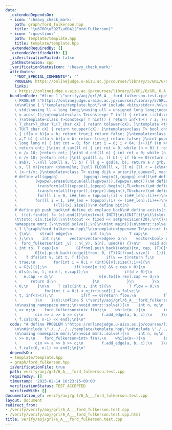 ```yaml
---
data:
  _extendedDependsOn:
  - icon: ':heavy_check_mark:'
    path: graph/ford_fulkerson.hpp
    title: "\u6700\u5927\u6D41(Ford-Fulkerson)"
  - icon: ':question:'
    path: template/template.hpp
    title: template/template.hpp
  _extendedRequiredBy: []
  _extendedVerifiedWith: []
  _isVerificationFailed: false
  _pathExtension: cpp
  _verificationStatusIcon: ':heavy_check_mark:'
  attributes:
    '*NOT_SPECIAL_COMMENTS*': ''
    PROBLEM: https://onlinejudge.u-aizu.ac.jp/courses/library/5/GRL/6/GRL_6_A
    links:
    - https://onlinejudge.u-aizu.ac.jp/courses/library/5/GRL/6/GRL_6_A
  bundledCode: "#line 1 \"verify/aoj/grl/6_A___ford_fulkerson.test.cpp\"\n# define\
    \ PROBLEM \"https://onlinejudge.u-aizu.ac.jp/courses/library/5/GRL/6/GRL_6_A\"\
    \n\n#line 1 \"template/template.hpp\"\n# include <bits/stdc++.h>\nusing namespace\
    \ std;\nusing ll = long long;\nusing ull = unsigned long long;\nconst double pi\
    \ = acos(-1);\ntemplate<class T>constexpr T inf() { return ::std::numeric_limits<T>::max();\
    \ }\ntemplate<class T>constexpr T hinf() { return inf<T>() / 2; }\ntemplate <typename\
    \ T_char>T_char TL(T_char cX) { return tolower(cX); }\ntemplate <typename T_char>T_char\
    \ TU(T_char cX) { return toupper(cX); }\ntemplate<class T> bool chmin(T& a,T b)\
    \ { if(a > b){a = b; return true;} return false; }\ntemplate<class T> bool chmax(T&\
    \ a,T b) { if(a < b){a = b; return true;} return false; }\nint popcnt(unsigned\
    \ long long n) { int cnt = 0; for (int i = 0; i < 64; i++)if ((n >> i) & 1)cnt++;\
    \ return cnt; }\nint d_sum(ll n) { int ret = 0; while (n > 0) { ret += n % 10;\
    \ n /= 10; }return ret; }\nint d_cnt(ll n) { int ret = 0; while (n > 0) { ret++;\
    \ n /= 10; }return ret; }\nll gcd(ll a, ll b) { if (b == 0)return a; return gcd(b,\
    \ a%b); };\nll lcm(ll a, ll b) { ll g = gcd(a, b); return a / g*b; };\nll MOD(ll\
    \ x, ll m){return (x%m+m)%m; }\nll FLOOR(ll x, ll m) {ll r = (x%m+m)%m; return\
    \ (x-r)/m; }\ntemplate<class T> using dijk = priority_queue<T, vector<T>, greater<T>>;\n\
    # define all(qpqpq)           (qpqpq).begin(),(qpqpq).end()\n# define UNIQUE(wpwpw)\
    \        (wpwpw).erase(unique(all((wpwpw))),(wpwpw).end())\n# define LOWER(epepe)\
    \         transform(all((epepe)),(epepe).begin(),TL<char>)\n# define UPPER(rprpr)\
    \         transform(all((rprpr)),(rprpr).begin(),TU<char>)\n# define rep(i,upupu)\
    \         for(ll i = 0, i##_len = (upupu);(i) < (i##_len);(i)++)\n# define reps(i,opopo)\
    \        for(ll i = 1, i##_len = (opopo);(i) <= (i##_len);(i)++)\n# define len(x)\
    \                ((ll)(x).size())\n# define bit(n)               (1LL << (n))\n\
    # define pb push_back\n# define eb emplace_back\n# define exists(c, e)       \
    \  ((c).find(e) != (c).end())\n\nstruct INIT{\n\tINIT(){\n\t\tstd::ios::sync_with_stdio(false);\n\
    \t\tstd::cin.tie(0);\n\t\tcout << fixed << setprecision(20);\n\t}\n}INIT;\n\n\
    namespace mmrz {\n\tvoid solve();\n}\n\nint main(){\n\tmmrz::solve();\n}\n#line\
    \ 1 \"graph/ford_fulkerson.hpp\"\n\ntemplate<typename T>\nstruct ford_fulkerson\
    \ {\n\n    struct edge{\n        int to;\n        T cap;\n        T rev;\n   \
    \ };\n\n    int n;\n    vector<vector<edge>> G;\n    vector<bool> used;\n\n  \
    \  ford_fulkerson(int _v) : n(_v), G(n), used(n) {}\n\n    void add_edge(int from,\
    \ int to, T cap){\n        G[from].push_back((edge){to, cap, (T)G[to].size()});\n\
    \        G[to].push_back((edge){from, 0, (T)(G[from].size() - 1)});\n    }\n\n\
    \    T dfs(int v, int t, T f){\n        if(v == t)return f;\n        used[v] =\
    \ true;\n        for(int i = 0;i < (int)G[v].size();i++){\n            edge &e\
    \ = G[v][i];\n            if(!used[e.to] && e.cap > 0){\n                T d =\
    \ dfs(e.to, t, min(f, e.cap));\n                if(d > 0){\n                 \
    \   e.cap -= d;\n                    G[e.to][e.rev].cap += d;\n              \
    \      return d;\n                }\n            }\n        }\n        return\
    \ 0;\n    }\n\n    T calc(int s, int t){\n        T flow = 0;\n        for(;;){\n\
    \            for(int i = 0;i < n;i++)used[i] = false;\n            int f = dfs(s,\
    \ t, inf<T>());\n            if(f == 0)return flow;\n            flow += f;\n\
    \        }\n    }\n};\n#line 5 \"verify/aoj/grl/6_A___ford_fulkerson.test.cpp\"\
    \n\nusing namespace mmrz;\n\nvoid mmrz::solve(){\n    int n, m;\n    cin >> n\
    \ >> m;\n    ford_fulkerson<int> f(n);\n    while(m--){\n        int a, b, c;\n\
    \        cin >> a >> b >> c;\n        f.add_edge(a, b, c);\n    }\n    cout <<\
    \ f.calc(0, n-1) << endl;\n}\n"
  code: "# define PROBLEM \"https://onlinejudge.u-aizu.ac.jp/courses/library/5/GRL/6/GRL_6_A\"\
    \n\n#include \"./../../../template/template.hpp\"\n#include \"./../../../graph/ford_fulkerson.hpp\"\
    \n\nusing namespace mmrz;\n\nvoid mmrz::solve(){\n    int n, m;\n    cin >> n\
    \ >> m;\n    ford_fulkerson<int> f(n);\n    while(m--){\n        int a, b, c;\n\
    \        cin >> a >> b >> c;\n        f.add_edge(a, b, c);\n    }\n    cout <<\
    \ f.calc(0, n-1) << endl;\n}\n"
  dependsOn:
  - template/template.hpp
  - graph/ford_fulkerson.hpp
  isVerificationFile: true
  path: verify/aoj/grl/6_A___ford_fulkerson.test.cpp
  requiredBy: []
  timestamp: '2025-02-14 10:23:15+09:00'
  verificationStatus: TEST_ACCEPTED
  verifiedWith: []
documentation_of: verify/aoj/grl/6_A___ford_fulkerson.test.cpp
layout: document
redirect_from:
- /verify/verify/aoj/grl/6_A___ford_fulkerson.test.cpp
- /verify/verify/aoj/grl/6_A___ford_fulkerson.test.cpp.html
title: verify/aoj/grl/6_A___ford_fulkerson.test.cpp
---
```

